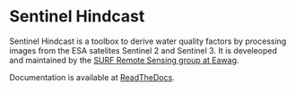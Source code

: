 Sentinel Hindcast
=
Sentinel Hindcast is a toolbox to derive water quality factors by processing images from the ESA satelites Sentinel 2 and Sentinel 3.
It is develeoped and maintained by the [SURF Remote Sensing group at Eawag](https://www.eawag.ch/en/department/surf/main-focus/remote-sensing/).

Documentation is available at [ReadTheDocs](https://sencast.readthedocs.io/en/latest/?).
